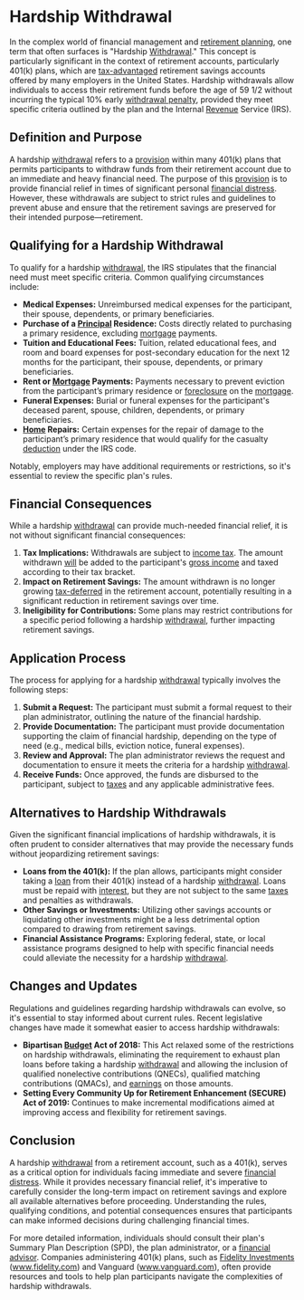 # Hardship Withdrawal

In the complex world of financial management and [retirement planning](../r/retirement_planning.md), one term that often surfaces is "Hardship [Withdrawal](../w/withdrawal.md)." This concept is particularly significant in the context of retirement accounts, particularly 401(k) plans, which are [tax-advantaged](../t/tax-advantaged.md) retirement savings accounts offered by many employers in the United States. Hardship withdrawals allow individuals to access their retirement funds before the age of 59 1/2 without incurring the typical 10% early [withdrawal penalty](../w/withdrawal_penalty.md), provided they meet specific criteria outlined by the plan and the Internal [Revenue](../r/revenue.md) Service (IRS).

## Definition and Purpose

A hardship [withdrawal](../w/withdrawal.md) refers to a [provision](../p/provision.md) within many 401(k) plans that permits participants to withdraw funds from their retirement account due to an immediate and heavy financial need. The purpose of this [provision](../p/provision.md) is to provide financial relief in times of significant personal [financial distress](../f/financial_distress.md). However, these withdrawals are subject to strict rules and guidelines to prevent abuse and ensure that the retirement savings are preserved for their intended purpose—retirement.

## Qualifying for a Hardship Withdrawal

To qualify for a hardship [withdrawal](../w/withdrawal.md), the IRS stipulates that the financial need must meet specific criteria. Common qualifying circumstances include:

- **Medical Expenses:** Unreimbursed medical expenses for the participant, their spouse, dependents, or primary beneficiaries.
- **Purchase of a [Principal](../p/principal.md) Residence:** Costs directly related to purchasing a primary residence, excluding [mortgage](../m/mortgage.md) payments.
- **Tuition and Educational Fees:** Tuition, related educational fees, and room and board expenses for post-secondary education for the next 12 months for the participant, their spouse, dependents, or primary beneficiaries.
- **Rent or [Mortgage](../m/mortgage.md) Payments:** Payments necessary to prevent eviction from the participant’s primary residence or [foreclosure](../f/foreclosure.md) on the [mortgage](../m/mortgage.md).
- **Funeral Expenses:** Burial or funeral expenses for the participant's deceased parent, spouse, children, dependents, or primary beneficiaries.
- **[Home](../h/home.md) Repairs:** Certain expenses for the repair of damage to the participant’s primary residence that would qualify for the casualty [deduction](../d/deduction.md) under the IRS code.

Notably, employers may have additional requirements or restrictions, so it's essential to review the specific plan's rules.

## Financial Consequences

While a hardship [withdrawal](../w/withdrawal.md) can provide much-needed financial relief, it is not without significant financial consequences:

1. **Tax Implications:** Withdrawals are subject to [income tax](../i/income_tax.md). The amount withdrawn [will](../w/will.md) be added to the participant's [gross income](../g/gross_income.md) and taxed according to their tax bracket.
2. **Impact on Retirement Savings:** The amount withdrawn is no longer growing [tax-deferred](../t/tax_deferred.md) in the retirement account, potentially resulting in a significant reduction in retirement savings over time.
3. **Ineligibility for Contributions:** Some plans may restrict contributions for a specific period following a hardship [withdrawal](../w/withdrawal.md), further impacting retirement savings.

## Application Process

The process for applying for a hardship [withdrawal](../w/withdrawal.md) typically involves the following steps:

1. **Submit a Request:** The participant must submit a formal request to their plan administrator, outlining the nature of the financial hardship.
2. **Provide Documentation:** The participant must provide documentation supporting the claim of financial hardship, depending on the type of need (e.g., medical bills, eviction notice, funeral expenses).
3. **Review and Approval:** The plan administrator reviews the request and documentation to ensure it meets the criteria for a hardship [withdrawal](../w/withdrawal.md).
4. **Receive Funds:** Once approved, the funds are disbursed to the participant, subject to [taxes](../t/taxes.md) and any applicable administrative fees.

## Alternatives to Hardship Withdrawals

Given the significant financial implications of hardship withdrawals, it is often prudent to consider alternatives that may provide the necessary funds without jeopardizing retirement savings:

- **Loans from the 401(k):** If the plan allows, participants might consider taking a [loan](../l/loan.md) from their 401(k) instead of a hardship [withdrawal](../w/withdrawal.md). Loans must be repaid with [interest](../i/interest.md), but they are not subject to the same [taxes](../t/taxes.md) and penalties as withdrawals.
- **Other Savings or Investments:** Utilizing other savings accounts or liquidating other investments might be a less detrimental option compared to drawing from retirement savings.
- **Financial Assistance Programs:** Exploring federal, state, or local assistance programs designed to help with specific financial needs could alleviate the necessity for a hardship [withdrawal](../w/withdrawal.md).

## Changes and Updates

Regulations and guidelines regarding hardship withdrawals can evolve, so it's essential to stay informed about current rules. Recent legislative changes have made it somewhat easier to access hardship withdrawals:

- **Bipartisan [Budget](../b/budget.md) Act of 2018:** This Act relaxed some of the restrictions on hardship withdrawals, eliminating the requirement to exhaust plan loans before taking a hardship [withdrawal](../w/withdrawal.md) and allowing the inclusion of qualified nonelective contributions (QNECs), qualified matching contributions (QMACs), and [earnings](../e/earnings.md) on those amounts.
- **Setting Every Community Up for Retirement Enhancement (SECURE) Act of 2019:** Continues to make incremental modifications aimed at improving access and flexibility for retirement savings.

## Conclusion

A hardship [withdrawal](../w/withdrawal.md) from a retirement account, such as a 401(k), serves as a critical option for individuals facing immediate and severe [financial distress](../f/financial_distress.md). While it provides necessary financial relief, it's imperative to carefully consider the long-term impact on retirement savings and explore all available alternatives before proceeding. Understanding the rules, qualifying conditions, and potential consequences ensures that participants can make informed decisions during challenging financial times.

For more detailed information, individuals should consult their plan's Summary Plan Description (SPD), the plan administrator, or a [financial advisor](../f/financial_advisor.md). Companies administering 401(k) plans, such as [Fidelity Investments](../f/fidelity_investments.md) (www.fidelity.com) and Vanguard (www.vanguard.com), often provide resources and tools to help plan participants navigate the complexities of hardship withdrawals.